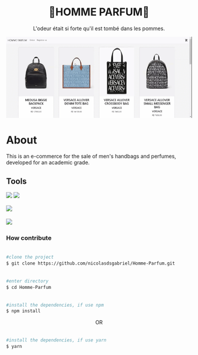 <h1 align='center'>
   🎇HOMME PARFUM🎇
</h1>

<p align='center'>L'odeur était si forte qu'il est tombé dans les pommes.</p>

<img src='img/readme gif.gif'>

# About

This is an e-commerce for the sale of men's handbags and perfumes, developed for an academic grade.

## Tools

<img href='https://www.php.net/docs.php' src="https://cdn.jsdelivr.net/gh/devicons/devicon/icons/php/php-original.svg" width='60' />

<img href='https://dev.mysql.com/doc/' src="https://cdn.jsdelivr.net/gh/devicons/devicon/icons/mysql/mysql-original-wordmark.svg" width='60'/>
<br><br>       
<img href='https://developer.mozilla.org/en-US/docs/Web/HTML' src="https://cdn.jsdelivr.net/gh/devicons/devicon/icons/html5/html5-plain-wordmark.svg" width='60'/>
<br><br>
<img href='https://getbootstrap.com/docs'  src="https://cdn.jsdelivr.net/gh/devicons/devicon/icons/bootstrap/bootstrap-original-wordmark.svg" width='60'/>

### How contribute

```bash

#clone the project
$ git clone https://github.com/nicolasdsgabriel/Homme-Parfum.git

```

```bash

#enter directory
$ cd Homme-Parfum

```

```bash

#install the dependencies, if use npm
$ npm install

```

<p align='center'>OR</p>

```bash

#install the dependencies, if use yarn
$ yarn

```
          


          